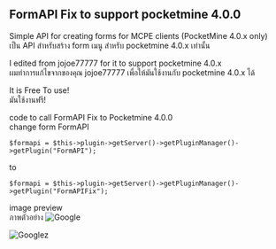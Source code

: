 ## FormAPI Fix to support pocketmine 4.0.0

Simple API for creating forms for MCPE clients (PocketMine 4.0.x only)<br />
เป็น API สำหรับสร้าง form เมนู สำหรับ pocketmine 4.0.x เท่านั้น

I edited from jojoe77777 for it to support pocketmine 4.0.x <br />
ผมทำการแก้ไขจากของคุณ jojoe77777 เพื่อให้มันใช้งานกับ pocketmine 4.0.x ได้

It is Free To use!<br />
มันใช้งานฟรี!

code to call FormAPI Fix to Pocketmine 4.0.0 <br />
change form FormAPI
```
$formapi = $this->plugin->getServer()->getPluginManager()->getPlugin("FormAPI");
```
to
```
$formapi = $this->plugin->getServer()->getPluginManager()->getPlugin("FormAPIFix");
```
image preview<br />
ภาพตัวอย่าง
![Google ](https://i.imgur.com/2zMvLud.png)

![Googlez ](https://i.imgur.com/3uxEYHF.png)
